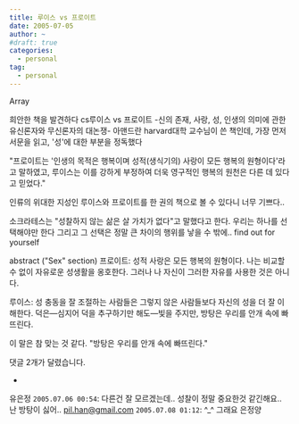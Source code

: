 ```yaml
---
title: 루이스 vs 프로이트
date: 2005-07-05
author: ~
#draft: true
categories:
  - personal
tag:
  - personal
---
```




Array

희안한 책을 발견하다
cs루이스 vs 프로이트
-신의 존재, 사랑, 성, 인생의 의미에 관한 유신론자와 무신론자의 대논쟁-
아맨드란 harvard대학 교수님이 쓴 책인데,
가장 먼저 서문을 읽고, '성'에 대한 부분을 정독했다

"프로이트는  '인생의 목적은 행복이며 성적(생식기의) 사랑이 모든 행복의 원형이다'라고 말하였고, 루이스는 이를 강하게 부정하여 더욱 영구적인 행복의 원천은 다른 데 있다고 믿었다."

인류의 위대한 지성인 루이스와 프로이트를 한 권의 책으로 볼 수 있다니 너무 기쁘다..

소크라테스는 "성찰하지 않는 삶은 살 가치가 없다"고 말했다고 한다.
우리는 하나를 선택해야만 한다 그리고 그 선택은 정말 큰 차이의 행위를 낳을 수 밖에..
find out for yourself

abstract ("Sex" section)
프로이트: 성적 사랑은 모든 행복의 원형이다. 나는 비교할 수 없이 자유로운 성생활을 옹호한다. 그러나 나 자신이 그러한 자유를 사용한 것은 아니다. 

루이스: 성 충동을 잘 조절하는 사람들은 그렇지 않은 사람들보다 자신의 성을 더 잘 이해한다. 덕은―심지어 덕을 추구하기만 해도―빛을 주지만, 방탕은 우리를 안개 속에 빠뜨린다.

이 말은 참 맞는 것 같다. "방탕은 우리를 안개 속에 빠뜨린다."


 댓글  2개가 달렸습니다.

- 
 유은정 `2005.07.06 00:54`: 
다른건 잘 모르겠는데.. 성찰이 정말 중요한것 같긴해요.. 난 방탕이 싫어..
 pil.han@gmail.com `2005.07.08 01:12`: 
^_^ 그래요 은정양




